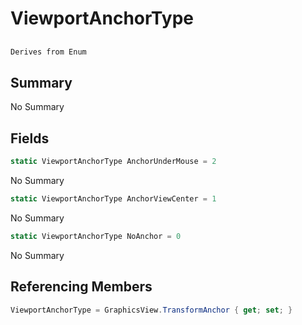 # ViewportAnchorType

## 
```c#
Derives from Enum
```

## Summary

No Summary
## Fields

```c#
static ViewportAnchorType AnchorUnderMouse = 2
```
No Summary
```c#
static ViewportAnchorType AnchorViewCenter = 1
```
No Summary
```c#
static ViewportAnchorType NoAnchor = 0
```
No Summary
## Referencing Members

```c#
ViewportAnchorType = GraphicsView.TransformAnchor { get; set; } 
```
